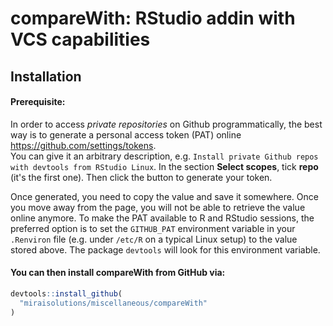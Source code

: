 <!-- README.md is generated from README.Rmd. Please edit that file -->
**compareWith**: RStudio addin with VCS capabilities
====================================================

Installation
------------

#### Prerequisite:

In order to access *private repositories* on Github programmatically, the best way is to generate a personal access token (PAT) online <https://github.com/settings/tokens>.  
You can give it an arbitrary description, e.g. `Install private Github repos with devtools from RStudio Linux`. In the section **Select scopes**, tick **repo** (it's the first one). Then click the button to generate your token.

Once generated, you need to copy the value and save it somewhere. Once you move away from the page, you will not be able to retrieve the value online anymore. To make the PAT available to R and RStudio sessions, the preferred option is to set the `GITHUB_PAT` environment variable in your `.Renviron` file (e.g. under `/etc/R` on a typical Linux setup) to the value stored above. The package `devtools` will look for this environment variable.

#### You can then install **compareWith** from GitHub via:

``` r
devtools::install_github(
  "miraisolutions/miscellaneous/compareWith"
)
```
